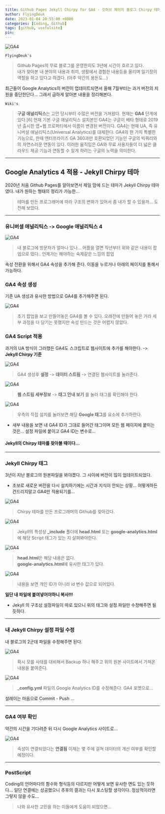 ```yaml
---
title: Github Pages Jekyll Chirpy for GA4 - 깃허브 페이지 블로그 Chirpy 테마 최신 GA4 적용하는법
author: FlyingDeuk
date: 2023-01-04 20:55:00 +0800
categories: [Coding, Github]
tags: [github, usefulsite]
pin:
---
```


![GA4](/img/coding/github/GA.jpg)

`FlyingDeuk's`
> Github Pages의 무료 블로그를 운영한지도 3년에 시간이 흐르고 있다. <br>
내가 찾아본 내 분야의 내용과 취미, 생활에서 경험한 내용등을 올리며 일기장의 역할을 하고 있다고 하겠다. (아주 약간의 용돈도...) <br>

최근들어 Google Analytics의 버전이 업데이트되면서 올해 7월부터는 과거 버전의 지원을 중단한단다... 그래서 급하게 알아본 내용을 정리해본다.

`Wiki's`
> **구글 애널리틱스**는 고안 당시부터 수많은 버전을 거쳐왔다. 현재는 **GA4** 단계에 있다.[6] 현재 기본 구글 애널리틱스 설치본인 GA4는 구글이 베타 형태로 2019년 출시한 앱+웹 프로퍼티에서 이름이 변경된 버전이다. GA4는 현재 UA, 즉 유니버설 애널리틱스(Universal Analytics)를 대체한다. GA4의 한 가지 특별한 기능으로, 한때 엔터프라이즈 GA 360과만 호환되었던 기능인 구글의 빅쿼리와의 자연스러운 연동이 있다. 이러한 움직임은 GA와 무료 사용자들이 더 넓은 클라우드 제공 기능과 연동할 수 있게 하려는 구글의 노력을 의미한다.

-------

## Google Analytics 4 적용 - Jekyll Chirpy 테마
2020년 처음 Github Pages를 알아보면서 제일 맘에 드는 테마가 Jekyll Chirpy 테마 였다. 내가 원하는 형태의 정리가 가능한...
> 테마를 만든 프로그래머에 따라 구조의 변화가 있어서 좀 내가 할 수 있을까... 도전해 보았다.

-------

### 유니버셜 애널리틱스 -> Google 애널리틱스 4

![GA4](/img/coding/github/GA11.jpg)
> 내 블로그에 방문자가 얼마나 있나... 어플을 열면 작년부터 위와 같은 내용이 팝업으로 떴다.. 언제가는 해야하는 숙제같은 느낌의 팝업

속성 전환을 위해서 GA4 속성을 추가해 준다. 이동을 누르거나 아래의 페이지를 통해서 가능하다.

### GA4 속성 생성
기존 UA 생성과 유사한 방법으로 GA4를 추가해주면 된다.

![GA4](/img/coding/github/GA3.jpg)
> 초기 팝업을 보고 만들어놓은 GA4를 볼 수 있다. 오래전에 만들어 놓은 거라 세부 과정을 다 담기는 못했지만 속성 만드는 것은 어렵지 않았다.

### GA4 Script 적용
과거의 UA 방식이 그러했든 GA4도 스크립트로 웹사이트에 추가를 해야한다. -> **Jekyll Chirpy 기준**

![GA4](/img/coding/github/GA13.jpg)
> GA4 생성후 **설정** -> **데이터 스트림** -> 연결된 웹사이트를 눌러준다.

![GA4](/img/coding/github/GA1.jpg)
> **웹 스트림 세부정보** -> **태그 안내 보기** 를 눌러 태그를 확인해야 한다.

![GA4](/img/coding/github/GA2.jpg)
> 우측의 직접 설치를 눌러보면 해당 **Google 태그**를 <head> 요소에 추가하란다.
- 새부 내용을 보면 내 GA4 ID가 그대로 들어간 태그이며 모든 웹 페이지에 붙이는 것은... 설정 파일에 붙이고 GA4 ID는 변수로...

#### Jekyll의 Chirpy 테마를 찾아볼 때이다...

-----------

### Jekyll Chirpy 태그
3년이 지난 블로그의 원본파일을 봐야겠다. 그 사이에 버전이 많이 업데이트되었다.
- 초보로 새로운 버전을 다시 설치하기에는 시간과 지식이 안되는 상황... 어떻게하든 건드리지말고 GA4만 적용되기를...


![GA4](/img/coding/github/GA6.jpg)
> Chirpy 테마를 만든 프로그래머의 Github를 찾아갔다.

![GA4](/img/coding/github/GA8.jpg)
> Jekyll의 특성상 **_include** 폴더에 **head.html** 또는 **google-analytics.html** 에 해당 Script 태그가 있는 지 살펴봐야한다.  

![GA4](/img/coding/github/GA9.jpg)
> **head.html**은 해당 내용은 없다. <br>
**google-analytics.html**에 유사한 태그가 있다.


![GA4](/img/coding/github/GA10.jpg)
> 내용을 보면 개인 ID가 아니라 id 변수 값으로 되어있다.

**일단 내 파일에 붙여넣어야하니 복사!!!**
- Jekyll 의 구조상 설정파일이 따로 있으니 위의 태그와 설정 파일만 수정해주면 될 듯하다.

------------------

### 내 Jekyll Chirpy 설정 파일 수정

내 블로그의 2군데 파일을 수정해주면 된다.

![GA4](/img/coding/github/GA4.jpg)
> 확시 모를 사태를 대비해서 Backup 하나 해주고 위의 원본 사이트에서 가져온 내용을 붙여준다.

![GA4](/img/coding/github/GA5.jpg)
> **_config.yml** 파일의 Google Analytics ID를 수정해준다. GA4 포멧으로...

설레이는 마음으로 Commit - Push ...

------------

### GA4 여부 확인
약간의 시간을 기다려준 뒤 다시 Google Analytics 사이트로...

![GA4](/img/coding/github/GA12.jpg)
> 속성이 연결되었다는 **연결됨** 이제는 몇 주에 걸쳐 데이터의 개선 여부를 확인할 예정이다.

---------

### PostScript
Coding의 언어마다의 함수와 형식등의 다르지만 어떻게 보면 유사한 면도 있는 듯하다... 일단 연결에는 성공했으니 추후의 결과는 다시 포스팅할 생각이다. 정상적이라면 그렇지 않을 수도...
> 나와 유사한 고민을 하는 이들에게 도움이 되었으면...

